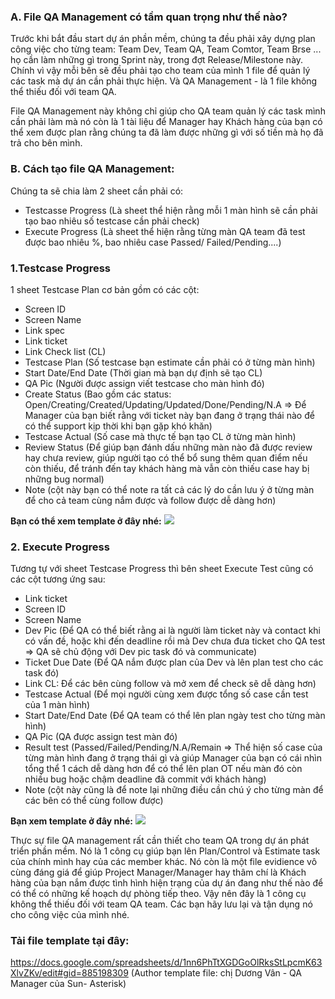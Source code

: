 ### A. File QA Management có tầm quan trọng như thế nào? 
Trước khi bắt đầu start dự án phần mềm, chúng ta đều phải xây dựng plan công việc cho từng team: Team Dev, Team QA, Team Comtor, Team Brse ... họ cần làm những gì trong Sprint này, trong đợt Release/Milestone này. Chính vì vậy mỗi bên sẽ đều phải tạo cho team của mình 1 file để quản lý các task mà dự án cần phải thực hiện. Và QA Management -  là 1 file không thể thiếu đối với team QA.

File QA Management này không chỉ giúp cho QA team quản lý các task mình cần phải làm mà nó còn là 1 tài liệu để Manager hay Khách hàng của bạn có thể xem được plan rằng chúng ta đã làm được những gì với số tiền mà họ đã trả cho bên mình. 

### B. Cách tạo file QA Management:
Chúng ta sẽ chia làm 2 sheet cần phải có:
 - Testcasse Progress (Là sheet thể hiện rằng mỗi 1 màn hình sẽ cần phải tạo bao nhiêu số testcase cần phải check)
- Execute Progress (Là sheet thể hiện rằng từng màn QA team đã test được bao nhiêu %, bao nhiêu case Passed/ Failed/Pending....)
            
### 1.Testcase Progress
1 sheet Testcase Plan cơ bản gồm có các cột: 
 - Screen ID
 -  Screen Name 
- Link spec 
- Link ticket 
- Link Check list (CL) 
- Testcase Plan (Số testcase bạn estimate cần phải  có ở từng màn hình) 
- Start Date/End Date (Thời gian mà bạn dự định sẽ tạo CL)
- QA Pic (Người được assign viết testcase cho màn hình đó) 
- Create Status (Bao gồm các status: Open/Creating/Created/Updating/Updated/Done/Pending/N.A => Để Manager của bạn biết rằng với ticket này bạn đang ở trạng thái nào để có thể support kịp thời khi bạn gặp khó khăn)
- Testcase Actual (Số case mà thực tế bạn tạo CL ở từng màn hình) 
- Review Status (Để giúp bạn đánh dấu những màn nào đã được review hay chưa review, giúp người tạo có thể bổ sung thêm quan điểm nếu còn thiếu, để tránh đến tay khách hàng mà vẫn còn thiếu case hay bị những bug normal)
- Note (cột này bạn có thể note ra tất cả các lý do cần lưu ý ở từng màn để cho cả team cùng nắm được và follow được dễ dàng hơn)

**Bạn có thể xem template ở đây nhé:**
![](https://images.viblo.asia/f9cd0596-fb20-4516-adad-9c6c950c3383.png)

### 2. Execute Progress
Tương tự với sheet Testcase Progress thì bên sheet Execute Test cũng có các cột tương ứng sau: 

- Link ticket
- Screen ID 
- Screen Name 
- Dev Pic (Để QA có thể biết rằng ai là người làm ticket này và contact khi có vấn đề, hoặc khi đến deadline rồi mà Dev chưa đưa ticket cho QA test => QA sẽ chủ động với Dev pic task đó và communicate)
- Ticket Due Date (Để QA nắm được plan của Dev và lên plan test cho các task đó) 
- Link CL: Để các bên cùng follow và mở xem để check sẽ dễ dàng hơn) 
- Testcase Actual (Để mọi người cùng xem được tổng số case cần test của 1 màn hình) 
- Start Date/End Date (Để QA team có thể lên plan ngày test cho từng màn hình) 
- QA Pic (QA được assign test màn đó) 
- Result test (Passed/Failed/Pending/N.A/Remain => Thể hiện số case của từng màn hình đang ở trạng thái gì và giúp Manager của bạn có cái nhìn tổng thể 1 cách dễ dàng hơn để có thể lên plan OT nếu màn đó còn nhiều bug hoặc chậm deadline đã commit với khách hàng) 
- Note (cột này cũng là để note lại những điều cần chú ý cho từng màn để các bên có thể cùng follow được)

**Bạn xem template ở đây nhé:**
![](https://images.viblo.asia/4e3b5138-c8c6-43c3-8b4d-60a257641f4c.png)

Thực sự file QA management rất cần thiết cho team QA trong dự án phát triển phần mềm. Nó là 1 công cụ giúp bạn lên Plan/Control và Estimate task của chính mình hay của các member khác. Nó còn là một file evidience vô cùng đáng giá để giúp Project Manager/Manager hay thâm chí là Khách hàng của bạn nắm được tình hình hiện trạng của dự án đang như thế nào để có thể có những kế hoạch dự phòng tiếp theo. Vậy nên đây là 1 công cụ không thể thiếu đối với team QA team. Các bạn hãy lưu lại và tận dụng nó cho công việc của mình nhé. 

### Tải file template tại đây:
https://docs.google.com/spreadsheets/d/1nn6PhTtXGDGoOlRksStLpcmK63XlvZKv/edit#gid=885198309 (Author template file: chị Dương Vân - QA Manager của Sun- Asterisk)